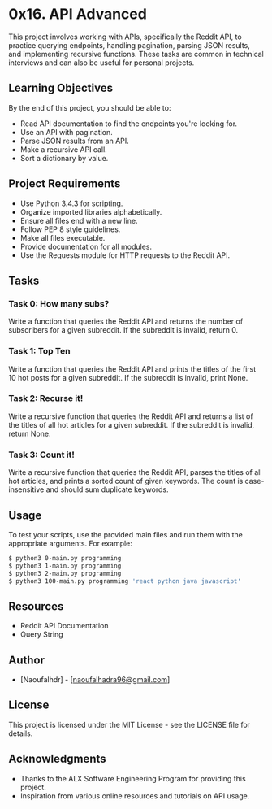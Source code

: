 # 0x16. API Advanced

This project involves working with APIs, specifically the Reddit API, to practice querying endpoints, handling pagination, parsing JSON results, and implementing recursive functions. These tasks are common in technical interviews and can also be useful for personal projects.

## Learning Objectives

By the end of this project, you should be able to:

- Read API documentation to find the endpoints you're looking for.
- Use an API with pagination.
- Parse JSON results from an API.
- Make a recursive API call.
- Sort a dictionary by value.

## Project Requirements

- Use Python 3.4.3 for scripting.
- Organize imported libraries alphabetically.
- Ensure all files end with a new line.
- Follow PEP 8 style guidelines.
- Make all files executable.
- Provide documentation for all modules.
- Use the Requests module for HTTP requests to the Reddit API.

## Tasks

### Task 0: How many subs?

Write a function that queries the Reddit API and returns the number of subscribers for a given subreddit. If the subreddit is invalid, return 0.

### Task 1: Top Ten

Write a function that queries the Reddit API and prints the titles of the first 10 hot posts for a given subreddit. If the subreddit is invalid, print None.

### Task 2: Recurse it!

Write a recursive function that queries the Reddit API and returns a list of the titles of all hot articles for a given subreddit. If the subreddit is invalid, return None.

### Task 3: Count it!

Write a recursive function that queries the Reddit API, parses the titles of all hot articles, and prints a sorted count of given keywords. The count is case-insensitive and should sum duplicate keywords.

## Usage

To test your scripts, use the provided main files and run them with the appropriate arguments. For example:

```bash
$ python3 0-main.py programming
$ python3 1-main.py programming
$ python3 2-main.py programming
$ python3 100-main.py programming 'react python java javascript'
```

## Resources

- Reddit API Documentation
- Query String

## Author

- [Naoufalhdr] - [naoufalhadra96@gmail.com]

## License

This project is licensed under the MIT License - see the LICENSE file for details.

## Acknowledgments

- Thanks to the ALX Software Engineering Program for providing this project.
- Inspiration from various online resources and tutorials on API usage.
